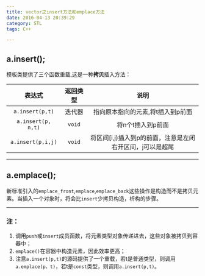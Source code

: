 ```yaml
---
title: vector之insert方法和emplace方法
date: 2016-04-13 20:39:29
category: STL
tags: C++

---
```




## a.insert();

模板类提供了三个函数重载,这是一种**拷贝**插入方法：

| 表达式	| 返回类型	| 说明	|
| :---:	| :---------: | :---:	|
| `a.insert(p,t)`	| 迭代器	| 指向原本指向的元素,将t插入到p前面	|
| `a.insert(p, n,t)` | `void`	| 将n个t插入到p前面	|
| `a.insert(p,i,j)`	| `void`	|将区间[i,j)插入到p的前面，注意是左闭右开区间，j可以是超尾	|

---

## a.emplace();

新标准引入的`emplace_front`,`emplace`,`emplace_back`这些操作是构造而不是拷贝元素。当插入一个对象时，将会比`insert`少拷贝构造，析构的步骤。

---

### 注：
1. 调用`push`或`insert`成员函数，将元素类型对象传递进去，这些对象被拷贝到容器中；
2. `emplace()`在容器中构造元素，因此效率更高；
3. 注意`a.insert(p,t)`的源码提供了一个重载，若t是普通类型，则调用`a.emplace(p，t)`，若t是`const`类型，则调用`a.insert(p,t)`。
